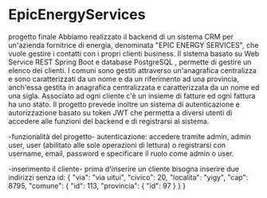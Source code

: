 # EpicEnergyServices
 progetto finale
Abbiamo realizzato il backend di un sistema CRM per un'azienda fornitrice di energia, denominata "EPIC ENERGY SERVICES", che vuole gestire i contatti con i propri clienti business.
Il sistema basato su Web Service REST Spring Boot e database PostgreSQL , permette di gestire un elenco dei clienti.
I comuni sono gestiti attraverso un'anagrafica centralizza e sono caratterizzati da un nome e da un riferimento ad una provincia, anch'essa gestita in anagrafica centralizzata e caratterizzata da un nome ed una sigla. 
Associato ad ogni cliente c'è un insieme di fatture ed ogni fattura ha uno stato. 
Il progetto prevede inoltre un sistema di autenticazione e autorizzazione basato su token JWT che permetta a diversi utenti di accedere alle funzioni del backend e di registrarsi al sistema.

-funzionalità del progetto-
autenticazione:
  accedere tramite admin, admin
          user, user (abilitato alle sole operazioni di lettura)
 o registrarsi con username, email, password e specificare il ruolo come admin o user.

-inserimento il cliente-
prima d'inserire un cliente bisogna inserire due indirizzi senza id:
{
  "via": "via uitui",
  "civico": 20,
  "localita": "yigy",
  "cap": 8795,
  "comune": {
    "id": 113,
    "provincia": {
      "id": 97
    }
  }
}
        










